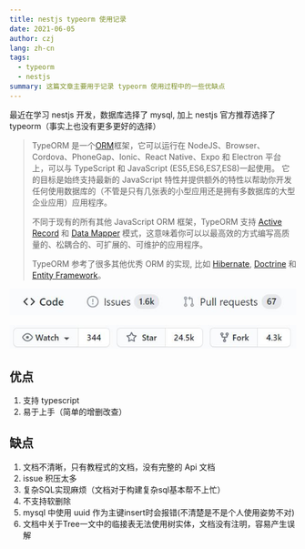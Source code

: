```yaml
---
title: nestjs typeorm 使用记录
date: 2021-06-05
author: czj
lang: zh-cn
tags:
  - typeorm
  - nestjs
summary: 这篇文章主要用于记录 typeorm 使用过程中的一些优缺点
---
```






最近在学习 nestjs 开发，数据库选择了 mysql, 加上 nestjs 官方推荐选择了 typeorm（事实上也没有更多更好的选择）



> TypeORM 是一个[ORM](https://en.wikipedia.org/wiki/Object-relational_mapping)框架，它可以运行在 NodeJS、Browser、Cordova、PhoneGap、Ionic、React Native、Expo 和 Electron 平台上，可以与 TypeScript 和 JavaScript (ES5,ES6,ES7,ES8)一起使用。 它的目标是始终支持最新的 JavaScript 特性并提供额外的特性以帮助你开发任何使用数据库的（不管是只有几张表的小型应用还是拥有多数据库的大型企业应用）应用程序。
>
> 不同于现有的所有其他 JavaScript ORM 框架，TypeORM 支持 [Active Record](https://github.com/typeorm/typeorm/blob/master/docs/zh_CN/active-record-data-mapper.md#what-is-the-active-record-pattern) 和 [Data Mapper](https://github.com/typeorm/typeorm/blob/master/docs/zh_CN/active-record-data-mapper.md#what-is-the-data-mapper-pattern) 模式，这意味着你可以以最高效的方式编写高质量的、松耦合的、可扩展的、可维护的应用程序。
>
> TypeORM 参考了很多其他优秀 ORM 的实现, 比如 [Hibernate](http://hibernate.org/orm/), [Doctrine](http://www.doctrine-project.org/) 和 [Entity Framework](https://www.asp.net/entity-framework)。



![](./images/nestjs-typeorm-01/20210608224942.jpg)

![](./images/nestjs-typeorm-01/20210608225007.jpg)

## 优点

1.  支持 typescript
2.  易于上手（简单的增删改查）



## 缺点

1.  文档不清晰，只有教程式的文档，没有完整的 Api 文档
2.  issue 积压太多
3. 复杂SQL实现麻烦（文档对于构建复杂sql基本帮不上忙）
4. 不支持软删除
5. mysql 中使用 uuid 作为主键insert时会报错(不清楚是不是个人使用姿势不对)
6. 文档中关于Tree一文中的临接表无法使用树实体，文档没有注明，容易产生误解